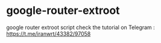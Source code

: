 # google-router-extroot
google router extroot script
check the tutorial on Telegram : https://t.me/iranwrt/43382/97058
